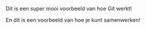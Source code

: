 Dit is een super mooi voorbeeld van hoe Git werkt!

En dit is een voorbeeld van hoe je kunt samenwerken!
